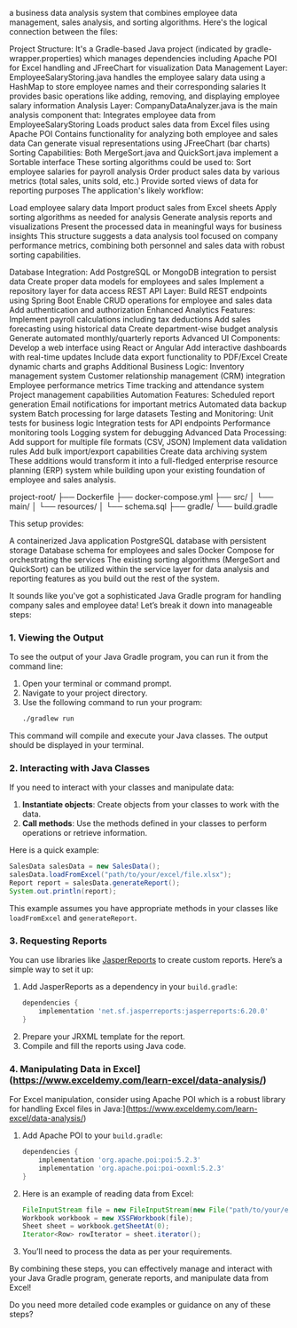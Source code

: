 a business data analysis system that combines employee data management, sales analysis, and sorting algorithms. Here's the logical connection between the files:

Project Structure:
It's a Gradle-based Java project (indicated by gradle-wrapper.properties) which manages dependencies including Apache POI for Excel handling and JFreeChart for visualization
Data Management Layer:
EmployeeSalaryStoring.java handles the employee salary data using a HashMap to store employee names and their corresponding salaries
It provides basic operations like adding, removing, and displaying employee salary information
Analysis Layer:
CompanyDataAnalyzer.java is the main analysis component that:
Integrates employee data from EmployeeSalaryStoring
Loads product sales data from Excel files using Apache POI
Contains functionality for analyzing both employee and sales data
Can generate visual representations using JFreeChart (bar charts)
Sorting Capabilities:
Both MergeSort.java and QuickSort.java implement a Sortable interface
These sorting algorithms could be used to:
Sort employee salaries for payroll analysis
Order product sales data by various metrics (total sales, units sold, etc.)
Provide sorted views of data for reporting purposes
The application's likely workflow:

Load employee salary data
Import product sales from Excel sheets
Apply sorting algorithms as needed for analysis
Generate analysis reports and visualizations
Present the processed data in meaningful ways for business insights
This structure suggests a data analysis tool focused on company performance metrics, combining both personnel and sales data with robust sorting capabilities.

Database Integration:
Add PostgreSQL or MongoDB integration to persist data
Create proper data models for employees and sales
Implement a repository layer for data access
REST API Layer:
Build REST endpoints using Spring Boot
Enable CRUD operations for employee and sales data
Add authentication and authorization
Enhanced Analytics Features:
Implement payroll calculations including tax deductions
Add sales forecasting using historical data
Create department-wise budget analysis
Generate automated monthly/quarterly reports
Advanced UI Components:
Develop a web interface using React or Angular
Add interactive dashboards with real-time updates
Include data export functionality to PDF/Excel
Create dynamic charts and graphs
Additional Business Logic:
Inventory management system
Customer relationship management (CRM) integration
Employee performance metrics
Time tracking and attendance system
Project management capabilities
Automation Features:
Scheduled report generation
Email notifications for important metrics
Automated data backup system
Batch processing for large datasets
Testing and Monitoring:
Unit tests for business logic
Integration tests for API endpoints
Performance monitoring tools
Logging system for debugging
Advanced Data Processing:
Add support for multiple file formats (CSV, JSON)
Implement data validation rules
Add bulk import/export capabilities
Create data archiving system
These additions would transform it into a full-fledged enterprise resource planning (ERP) system while building upon your existing foundation of employee and sales analysis.

project-root/
├── Dockerfile
├── docker-compose.yml
├── src/
│   └── main/
│       └── resources/
│           └── schema.sql
├── gradle/
└── build.gradle

This setup provides:

A containerized Java application
PostgreSQL database with persistent storage
Database schema for employees and sales
Docker Compose for orchestrating the services
The existing sorting algorithms (MergeSort and QuickSort) can be utilized within the service layer for data analysis and reporting features as you build out the rest of the system.

It sounds like you've got a sophisticated Java Gradle program for handling company sales and employee data! Let’s break it down into manageable steps:

### 1. Viewing the Output
To see the output of your Java Gradle program, you can run it from the command line:

1. Open your terminal or command prompt.
2. Navigate to your project directory.
3. Use the following command to run your program:
   ```bash
   ./gradlew run
   ```
This command will compile and execute your Java classes. The output should be displayed in your terminal.

### 2. Interacting with Java Classes
If you need to interact with your classes and manipulate data:

1. **Instantiate objects**: Create objects from your classes to work with the data.
2. **Call methods**: Use the methods defined in your classes to perform operations or retrieve information.

Here is a quick example:
```java
SalesData salesData = new SalesData();
salesData.loadFromExcel("path/to/your/excel/file.xlsx");
Report report = salesData.generateReport();
System.out.println(report);
```
This example assumes you have appropriate methods in your classes like `loadFromExcel` and `generateReport`.

### 3. Requesting Reports
You can use libraries like [JasperReports](https://www.baeldung.com/spring-jasper) to create custom reports. Here’s a simple way to set it up:

1. Add JasperReports as a dependency in your `build.gradle`:
   ```groovy
   dependencies {
       implementation 'net.sf.jasperreports:jasperreports:6.20.0'
   }
   ```
2. Prepare your JRXML template for the report.
3. Compile and fill the reports using Java code.

### 4. Manipulating Data in Excel](https://www.exceldemy.com/learn-excel/data-analysis/)
For Excel manipulation, consider using Apache POI which is a robust library for handling Excel files in Java:](https://www.exceldemy.com/learn-excel/data-analysis/)

1. Add Apache POI to your `build.gradle`:
   ```groovy
   dependencies {
       implementation 'org.apache.poi:poi:5.2.3'
       implementation 'org.apache.poi:poi-ooxml:5.2.3'
   }
   ```
2. Here is an example of reading data from Excel:
   ```java
   FileInputStream file = new FileInputStream(new File("path/to/your/excel/file.xlsx"));
   Workbook workbook = new XSSFWorkbook(file);
   Sheet sheet = workbook.getSheetAt(0);
   Iterator<Row> rowIterator = sheet.iterator();
   ```
3. You’ll need to process the data as per your requirements.

By combining these steps, you can effectively manage and interact with your Java Gradle program, generate reports, and manipulate data from Excel!

Do you need more detailed code examples or guidance on any of these steps?
